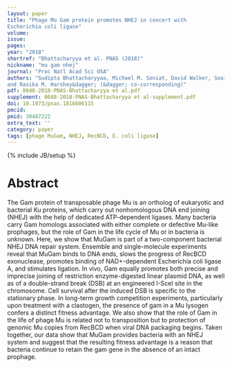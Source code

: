 ```yaml
---
layout: paper
title: "Phage Mu Gam protein promotes NHEJ in concert with
Escherichia coli ligase"
volume:
issue:
pages:
year: "2018"
shortref: "Bhattacharyya et al. PNAS (2018)"
nickname: "mu gam nhej"
journal: "Proc Natl Acad Sci USA"
authors: "Sudipta Bhattacharyyaa, Michael M. Soniat, David Walker, Sooin Janga, Ilya J. Finkelstein&dagger;,
and Rasika M. Harshey&dagger; (&dagger; co-corresponding)"
pdf: 0048-2018-PNAS-Bhattacharyya et al.pdf
supplement: 0048-2018-PNAS-Bhattacharyya et al-supplement.pdf
doi: 10.1073/pnas.1816606115
pmcid:
pmid: 30487222
extra_text: ''
category: paper
tags: [phage MuGam, NHEJ, RecBCD, E. coli ligase]
---
```

{% include JB/setup %}

# Abstract

The Gam protein of transposable phage Mu is an ortholog of eukaryotic and bacterial Ku proteins, which carry out nonhomologous DNA end joining (NHEJ) with the help of dedicated ATP-dependent ligases. Many bacteria carry Gam homologs associated with either complete or defective Mu-like prophages, but the role of Gam in the life cycle of Mu or in bacteria is unknown. Here, we show that MuGam is part of a two-component bacterial NHEJ DNA repair system. Ensemble and single-molecule experiments reveal that MuGam binds to DNA ends, slows the progress of RecBCD exonuclease, promotes binding of NAD+-dependent Escherichia coli ligase A, and stimulates ligation. In vivo, Gam equally promotes both precise and imprecise joining of restriction enzyme-digested linear plasmid DNA, as well as of a double-strand break (DSB) at an engineered I-SceI site in the chromosome. Cell survival after the induced DSB is specific to the stationary phase. In long-term growth competition experiments, particularly upon treatment with a clastogen, the presence of gam in a Mu lysogen confers a distinct fitness advantage. We also show that the role of Gam in the life of phage Mu is related not to transposition but to protection of genomic Mu copies from RecBCD when viral DNA packaging begins. Taken together, our data show that MuGam provides bacteria with an NHEJ system and suggest that the resulting fitness advantage is a reason that bacteria continue to retain the gam gene in the absence of an intact prophage. 
